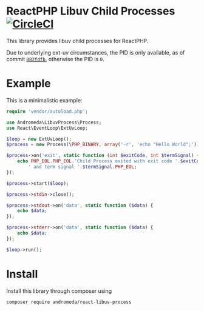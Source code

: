 # ReactPHP Libuv Child Processes [![CircleCI](https://circleci.com/gh/AndromedaGalaxy/reactphp-libuv-process.svg?style=svg)](https://circleci.com/gh/AndromedaGalaxy/reactphp-libuv-process)

This library provides libuv child processes for ReactPHP.

Due to underlying ext-uv circumstances, the PID is only available, as of commit [`082fdfb`](https://github.com/bwoebi/php-uv/commit/082fdfb20387af02956a68ba77dfa78e2ae9c5b8), otherwise the PID is `0`.

# Example

This is a minimalistic example:
```php
require 'vendor/autoload.php';

use Andromeda\LibuvProcess\Process;
use React\EventLoop\ExtUvLoop;

$loop = new ExtUvLoop();
$process = new Process(\PHP_BINARY, array('-r', 'echo "Hello World";'));

$process->on('exit', static function (int $exitCode, int $termSignal) {
    echo PHP_EOL.PHP_EOL.'Child Process exited with exit code '.$exitCode.
        ' and term signal '.$termSignal.PHP_EOL;
});

$process->start($loop);

$process->stdin->close();

$process->stdout->on('data', static function ($data) {
    echo $data;
});

$process->stderr->on('data', static function ($data) {
    echo $data;
});

$loop->run();
```

# Install

Install this library through composer using
```
composer require andromeda/react-libuv-process
```
